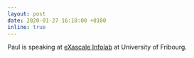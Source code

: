 ```yaml
---
layout: post
date: 2020-01-27 16:10:00 +0100
inline: true
---
```


Paul is speaking at [eXascale Infolab](https://exascale.info) at University of Fribourg. 
